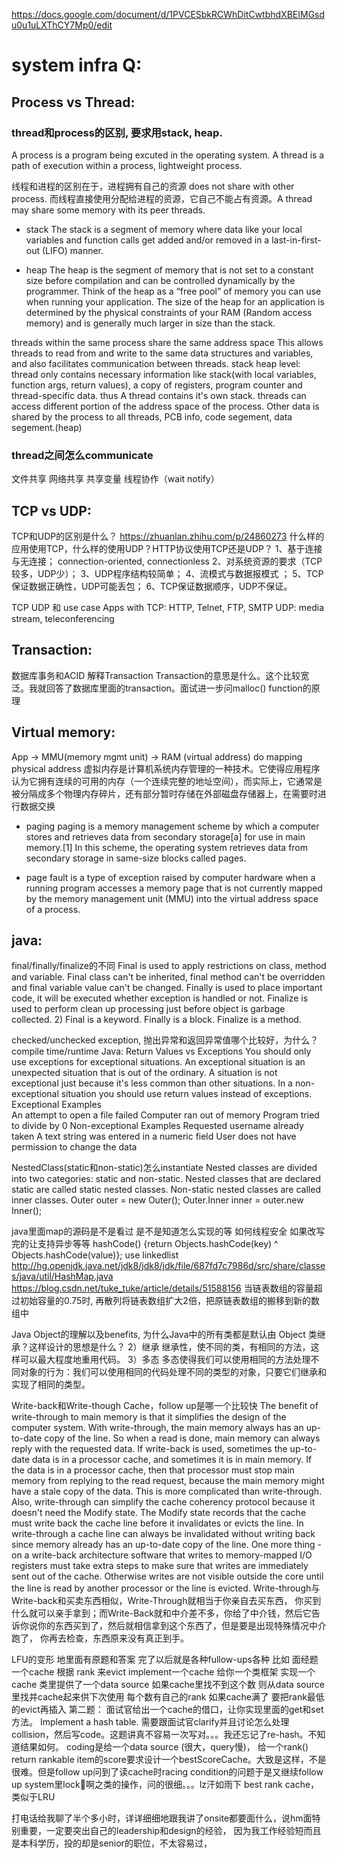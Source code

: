 https://docs.google.com/document/d/1PVCESbkRCWhDitCwtbhdXBEIMGsdu0u1uLXThCY7Mp0/edit

# system infra Q:

## Process vs Thread:
### thread和process的区别, 要求用stack, heap.
A process is a program being excuted in the operating system.
A thread is a path of execution within a process, lightweight process.

线程和进程的区别在于，进程拥有自己的资源 does not share with other process. 
而线程直接使用分配给进程的资源，它自己不能占有资源。A thread may share some memory with its peer threads.

- stack
The stack is a segment of memory where data like your local variables and function calls get added and/or removed in a last-in-first-out (LIFO) manner.

- heap
The heap is the segment of memory that is not set to a constant size before compilation and can be controlled dynamically by the programmer. Think of the heap as a “free pool” of memory you can use when running your application. The size of the heap for an application is determined by the physical constraints of your RAM (Random access memory) and is generally much larger in size than the stack.

threads within the same process share the same address space 
This allows threads to read from and write to the same data structures and variables, and also facilitates communication between threads.
stack heap level: thread only contains necessary information like stack(with local variables, function args, return values),
a copy of registers, program counter and thread-specific data. thus A thread contains it's own stack.
threads can access different portion of the address space of the process. Other data is shared by the process to all threads, PCB info, code segement, data segement.(heap) 

### thread之间怎么communicate
文件共享 网络共享 共享变量 线程协作（wait notify）

## TCP vs UDP:
TCP和UDP的区别是什么？ https://zhuanlan.zhihu.com/p/24860273
什么样的应用使用TCP，什么样的使用UDP？HTTP协议使用TCP还是UDP？
1、基于连接与无连接； connection-oriented, connectionless
2、对系统资源的要求（TCP较多，UDP少）；
3、UDP程序结构较简单；
4、流模式与数据报模式 ；
5、TCP保证数据正确性，UDP可能丢包；
6、TCP保证数据顺序，UDP不保证。

TCP UDP 和 use case
Apps with TCP: HTTP, Telnet, FTP, SMTP
UDP: media stream, teleconferencing

## Transaction:
数据库事务和ACID 解释Transaction
Transaction的意思是什么。这个比较宽泛。我就回答了数据库里面的transaction。面试进一步问malloc() function的原理

## Virtual memory:
App           ->            MMU(memory mgmt unit)           ->             RAM
      (virtual address)        do mapping             physical address
虚拟内存是计算机系统内存管理的一种技术。它使得应用程序认为它拥有连续的可用的内存（一个连续完整的地址空间），而实际上，它通常是被分隔成多个物理内存碎片，还有部分暂时存储在外部磁盘存储器上，在需要时进行数据交换
- paging
paging is a memory management scheme by which a computer stores and retrieves data from secondary storage[a] for use in main memory.[1] In this scheme, the operating system retrieves data from secondary storage in same-size blocks called pages.

- page fault 
is a type of exception raised by computer hardware when a running program accesses a memory page that is not currently mapped by the memory management unit (MMU) into the virtual address space of a process. 


## java:
final/finally/finalize的不同
	Final is used to apply restrictions on class, method and variable. Final class can't be inherited, final method can't be overridden and final variable value can't be changed.	Finally is used to place important code, it will be executed whether exception is handled or not.	Finalize is used to perform clean up processing just before object is garbage collected.
2)	Final is a keyword.	Finally is a block.	Finalize is a method.

checked/unchecked exception, 抛出异常和返回异常值哪个比较好，为什么？
compile time/runtime
Java: Return Values vs Exceptions
You should only use exceptions for exceptional situations. An exceptional situation is an unexpected situation that is out of the ordinary. A situation is not exceptional just because it's less common than other situations. In a non-exceptional situation you should use return values instead of exceptions.
Exceptional Examples	
An attempt to open a file failed
Computer ran out of memory
Program tried to divide by 0
Non-exceptional Examples
Requested username already taken
A text string was entered in a numeric field
User does not have permission to change the data

NestedClass(static和non-static)怎么instantiate
Nested classes are divided into two categories: static and non-static. Nested classes that are declared static are called static nested classes. Non-static nested classes are called inner classes.
Outer outer = new Outer();
Outer.Inner inner = outer.new Inner();

java里面map的源码是不是看过 是不是知道怎么实现的等 如何线程‍‍‍‌‍‍‍‍‍‌‍‍‌‍‌‍‌‍‍安全 如果改写完的让支持异步等等
hashCode() {return Objects.hashCode(key) ^ Objects.hashCode(value)};
use linkedlist
http://hg.openjdk.java.net/jdk8/jdk8/jdk/file/687fd7c7986d/src/share/classes/java/util/HashMap.java
https://blog.csdn.net/tuke_tuke/article/details/51588156
当链表数组的容量超过初始容量的0.75时, 再散列将链表数组扩大2倍，把原链表数组的搬移到新的数组中

Java Object的理解以及benefits, 为什么Java中的所有类都是默认由 Object 类继承？这样设计的思想是什么？
2）继承
继承性，使不同的类，有相同的方法，这样可以最大程度地重用代码。
3）多态
多态使得我们可以使用相同的方法处理不同对象的行为：我们可以使用相同的代码处理不同的类型的对象，只要它们继承和实现了相同的类型。

Write-back和Write-though Cache，follow up是哪一个比较快
The benefit of write-through to main memory is that it simplifies the design of the computer system. With write-through, the main memory always has an up-to-date copy of the line. So when a read is done, main memory can always reply with the requested data.
If write-back is used, sometimes the up-to-date data is in a processor cache, and sometimes it is in main memory. If the data is in a processor cache, then that processor must stop main memory from replying to the read request, because the main memory might have a stale copy of the data. This is more complicated than write-through.
Also, write-through can simplify the cache coherency protocol because it doesn't need the Modify state. The Modify state records that the cache must write back the cache line before it invalidates or evicts the line. In write-through a cache line can always be invalidated without writing back since memory already has an up-to-date copy of the line.
One more thing - on a write-back architecture software that writes to memory-mapped I/O registers must take extra steps to make sure that writes are immediately sent out of the cache. Otherwise writes are not visible outside the core until the line is read by another processor or the line is evicted.
Write-through与Write-back和买卖东西相似，Write-Through就相当于你亲自去买东西，
你买到什么就可以亲手拿到；而Write-Back就和中介差不多，你给了中介钱，然后它告
诉你说你的东西买到了，然后就相信拿到这个东西了，但是要是出现特殊情况中介跑了，
你再去检查，东西原来没有真正到手。



LFU的变形 地里面有原题和答案 完了以后就是各种fullow-ups各种 比如
面经题 一个cache 根据 rank 来evict
implement一个cache
给你一个类框架 实现一个cache 类里提供了一个data source 如果cache里找不到这个数 则从data source里找并cache起来供下次使用 每个数有自‍‍‍‌‍‍‍‍‍‌‍‍‌‍‌‍‌‍‍己的rank 如果cache满了 要把rank最低的evict再插入
第二题： 面试官给出一个cache的借口，让你实现里面的get和set方法。
Implement a hash table. 需要跟面试官clarify并且讨论怎么处理collision，然后写code。这题讲真不容易一次写对。。。我还忘记了re-hash。不知道结果如何。
coding是给一个data source (很大，query慢)， 给一个rank() return rankable item的score要求设计一个bestScoreCache。大致是这样，不是很难。但是fo‍‍‍‌‍‍‍‍‍‌‍‍‌‍‌‍‌‍‍llow up问到了读cache时racing condition的问题于是又继续follow up system里lock啊之类的操作，问的很细。。。lz汗如雨下
best rank cache， 类似于LRU

打电话给我聊了半个多小时，详详细细地跟我讲了onsite都要面什么，说hm面特别重要，一定要突出自己的leadership和design的经验，
因为我工作经验短而且是本科学历，投的却是senior的职位，不太容易过，
